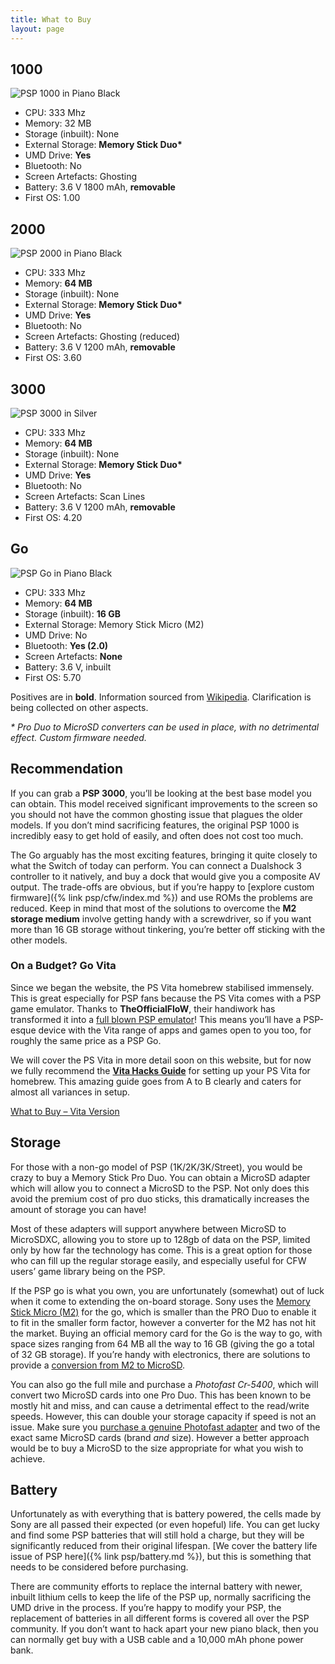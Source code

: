 ```yaml
---
title: What to Buy
layout: page
---
```


<div class="container rt-columncase">
<div class="row align-items-start">

<div class="col" markdown="1">

## 1000

![PSP 1000 in Piano Black](/assets/img/PSP-1000.webp)

* CPU: 333 Mhz
* Memory: 32 MB
* Storage (inbuilt): None
* External Storage: **Memory Stick Duo\***
* UMD Drive: **Yes**
* Bluetooth: No
* Screen Artefacts: Ghosting
* Battery: 3.6 V 1800 mAh, **removable**
* First OS: 1.00

</div><div class="col" markdown="1">

## 2000

![PSP 2000 in Piano Black](/assets/img/PSP-2000.webp)

* CPU: 333 Mhz
* Memory: **64 MB**
* Storage (inbuilt): None
* External Storage: **Memory Stick Duo\***
* UMD Drive: **Yes**
* Bluetooth: No
* Screen Artefacts: Ghosting (reduced)
* Battery: 3.6 V 1200 mAh, **removable**
* First OS: 3.60

</div><div class="col" markdown="1">

## 3000

![PSP 3000 in Silver](/assets/img/PSP-3000-Silver.webp)

* CPU: 333 Mhz
* Memory: **64 MB**
* Storage (inbuilt): None
* External Storage: **Memory Stick Duo\***
* UMD Drive: **Yes**
* Bluetooth: No
* Screen Artefacts: Scan Lines
* Battery: 3.6 V 1200 mAh, **removable**
* First OS: 4.20

</div><div class="col" markdown="1">

## Go

![PSP Go in Piano Black](/assets/img/PSP-Go.webp)

* CPU: 333 Mhz
* Memory: **64 MB**
* Storage (inbuilt): **16 GB**
* External Storage: Memory Stick Micro (M2)
* UMD Drive: No
* Bluetooth: **Yes (2.0)**
* Screen Artefacts: **None**
* Battery: 3.6 V, inbuilt
* First OS: 5.70

</div>

</div>
</div>

Positives are in **bold**. Information sourced from [Wikipedia](https://en.wikipedia.org/wiki/PlayStation_Portable). Clarification is being collected on other aspects.

_\* Pro Duo to MicroSD converters can be used in place, with no detrimental effect. Custom firmware needed._

## Recommendation

If you can grab a **PSP 3000**, you’ll be looking at the best base model you can obtain. This model received significant improvements to the screen so you should not have the common ghosting issue that plagues the older models. If you don’t mind sacrificing features, the original PSP 1000 is incredibly easy to get hold of easily, and often does not cost too much.

The Go arguably has the most exciting features, bringing it quite closely to what the Switch of today can perform. You can connect a Dualshock 3 controller to it natively, and buy a dock that would give you a composite AV output. The trade-offs are obvious, but if you’re happy to [explore custom firmware]({% link psp/cfw/index.md %}) and use ROMs the problems are reduced. Keep in mind that most of the solutions to overcome the **M2 storage medium** involve getting handy with a screwdriver, so if you want more than 16 GB storage without tinkering, you’re better off sticking with the other models.

### On a Budget? Go Vita

Since we began the website, the PS Vita homebrew stabilised immensely. This is great especially for PSP fans because the PS Vita comes with a PSP game emulator. Thanks to **TheOfficialFloW**, their handiwork has transformed it into a [full blown PSP emulator](https://github.com/TheOfficialFloW/Adrenaline)! This means you’ll have a PSP-esque device with the Vita range of apps and games open to you too, for roughly the same price as a PSP Go.

We will cover the PS Vita in more detail soon on this website, but for now we fully recommend the **[Vita Hacks Guide](https://vita.hacks.guide/)** for setting up your PS Vita for homebrew. This amazing guide goes from A to B clearly and caters for almost all variances in setup.

<div class="text-center">
	<p class="rt-button"><a href="{% link psvita/what-to-buy.md %}">What to Buy – Vita Version</a></p>
</div>

## Storage

For those with a non-go model of PSP (1K/2K/3K/Street), you would be crazy to buy a Memory Stick Pro Duo. You can obtain a MicroSD adapter which will allow you to connect a MicroSD to the PSP. Not only does this avoid the premium cost of pro duo sticks, this dramatically increases the amount of storage you can have!

Most of these adapters will support anywhere between MicroSD to MicroSDXC, allowing you to store up to 128gb of data on the PSP, limited only by how far the technology has come. This is a great option for those who can fill up the regular storage easily, and especially useful for CFW users’ game library being on the PSP.

If the PSP go is what you own, you are unfortunately (somewhat) out of luck when it come to extending the on-board storage. Sony uses the [Memory Stick Micro (M2)](https://en.wikipedia.org/wiki/Memory_Stick#Memory_Stick_Micro_.28M2.29) for the go, which is smaller than the PRO Duo to enable it to fit in the smaller form factor, however a converter for the M2 has not hit the market. Buying an official memory card for the Go is the way to go, with space sizes ranging from 64 MB all the way to 16 GB (giving the go a total of 32 GB storage). If you’re handy with electronics, there are solutions to provide a [conversion from M2 to MicroSD](https://www.neogaf.com/threads/psp-go-memory-adapter-now-available-use-micro-sd-on-psp-go.1444277/).

You can also go the full mile and purchase a _Photofast Cr-5400_, which will convert two MicroSD cards into one Pro Duo. This has been known to be mostly hit and miss, and can cause a detrimental effect to the read/write speeds. However, this can double your storage capacity if speed is not an issue. Make sure you [purchase a genuine Photofast adapter](http://www.photofast.com/home/products/memory-card-adapter/cr-5400/) and two of the exact same MicroSD cards (brand _and_ size). However a better approach would be to buy a MicroSD to the size appropriate for what you wish to achieve.

## Battery

Unfortunately as with everything that is battery powered, the cells made by Sony are all passed their expected (or even hopeful) life. You can get lucky and find some PSP batteries that will still hold a charge, but they will be significantly reduced from their original lifespan. [We cover the battery life issue of PSP here]({% link psp/battery.md %}), but this is something that needs to be considered before purchasing.

There are community efforts to replace the internal battery with newer, inbuilt lithium cells to keep the life of the PSP up, normally sacrificing the UMD drive in the process. If you’re happy to modify your PSP, the replacement of batteries in all different forms is covered all over the PSP community. If you don’t want to hack apart your new piano black, then you can normally get buy with a USB cable and a 10,000 mAh phone power bank.
